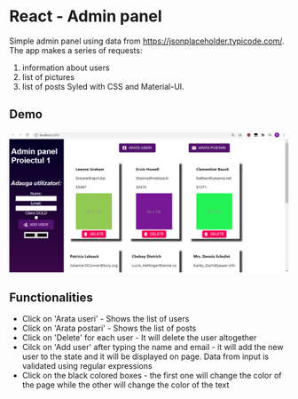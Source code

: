 # React - Admin panel

Simple admin panel using data from https://jsonplaceholder.typicode.com/. The app makes a series of requests:
1. information about users
1. list of pictures
1. list of posts
Syled with CSS and Material-UI.

## Demo

![Demonstration](demo.png)

## Functionalities

* Click on 'Arata useri' - Shows the list of users
* Click on 'Arata postari' - Shows the list of posts
* Click on 'Delete' for each user - It will delete the user altogether
* Cilck on 'Add user' after typing the name and email - it will add the new user to the state and it will be displayed on page. Data from input is validated using regular expressions
* Click on the black colored boxes - the first one will change the color of the page while the other will change the color of the text

